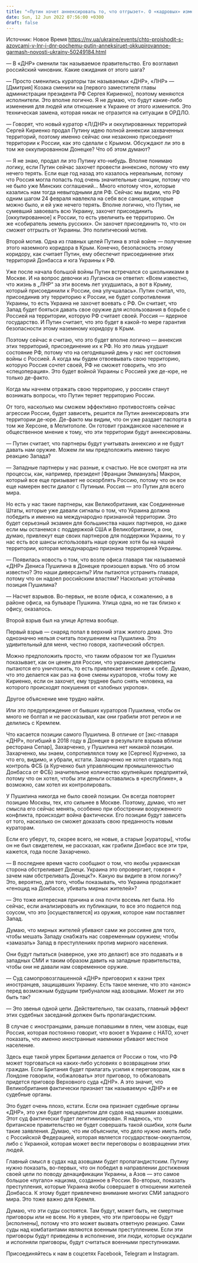 ```yaml
---
title: "«Путин хочет аннексировать то, что отгрызет». О «кадровых» изменениях в ОРДЛО, судьбе азовцев и других пленных — интервью с Гармашем"
date: Sun, 12 Jun 2022 07:56:00 +0300
draft: false
---
```

Источник: Новое Время https://nv.ua/ukraine/events/chto-proishodit-s-azovcami-v-lnr-i-dnr-pochemu-putin-anneksiruet-okkupirovannoe-garmash-novosti-ukrainy-50249184.html


— В «ДНР» сменили так называемое правительство. Его возглавил российский чиновник. Какие ожидания от этого шага?

— Просто сменились кураторы так называемых «ДНР», «ЛНР» — [Дмитрия] Козака сменили на [первого заместителя главы администрации президента РФ Сергея Кириенко], поэтому меняются исполнители. Это вполне логично. Я не думаю, что будут какие-либо изменения для людей или отношение к Украине от этого изменится. Это техническая замена, которая никак не отразится на ситуации в ОРДЛО.

— Говорят, что новый куратор «Л/ДНР» и оккупированных территорий Сергей Кириенко продал Путину идею полной аннексии захваченных территорий, поэтому именно сейчас они незаконно присоединят территории к России, как это сделали с Крымом. Обсуждают ли это в том же оккупированном Донецке? Что об этом думают?

— Я не знаю, продал ли это Путину кто-нибудь. Вполне понимаю логику, если Путин сейчас захочет провести аннексию, потому что ему нечего терять. Если еще год назад это казалось нереальным, потому что Россия могла попасть под очень значительные санкции, потому что не было уже Минских соглашений... Много «потому что», которые казались нам тогда невыгодными для РФ. Сейчас мы видим, что РФ одним шагом 24 февраля навлекла на себя все санкции, которые можно было, и ей уже нечего терять. Вполне логично, что Путин, не сумевший завоевать всю Украину, захочет присоединить [оккупированное] к России, то есть увеличить ее территорию. Он же «собиратель земель русских». Он захочет присоединить то, что он сможет отгрызть от Украины. Это политический мотив.

Второй мотив. Одна из главных целей Путина в этой войне — получение этого наземного коридора в Крым. Конечно, безопасность этому коридору, как считает Путин, ему обеспечит присоединение этих территорий Донбасса и юга Украины к РФ.

Уже после начала большой войны Путин встречался со школьниками в Москве. И на вопрос девочки из Луганска он ответил: «Всем известно, что жизнь в „ЛНР“ за эти восемь лет ухудшилась, а вот в Крыму, который присоединили к России, она улучшалась». Путин считал, что, присоединив эту территорию к России, не будет сопротивления Украины, то есть Украина не захочет воевать с РФ. Он считает, что Запад будет бояться давать свое оружие для использования в борьбе с Россией на территории, которую РФ считает своей. Россия — ядерное государство. И Путин считает, что это будет в какой-то мере гарантия безопасности этому наземному коридору в Крым.

Поэтому сейчас я считаю, что это будет вполне логично — аннексия этих территорий, присоединение их к РФ. Но это лишь ухудшит состояние РФ, потому что на сегодняшний день у нас нет состояния войны с Россией. А когда мы будем отвоевывать свою территорию, которую Россия сочтет своей, РФ не сможет говорить, что это «спецоперация». Это будет войной Украины с Россией уже де-юре, не только де-факто.

Когда мы начнем отражать свою территорию, у россиян станут возникать вопросы, что Путин теряет территорию России.

От того, насколько мы сможем эффективно противостоять сейчас агрессии России, будет зависеть, решится ли Путин аннексировать эти территории де-юре. Де-факто мы видим, что он уже раздает паспорта в том же Херсоне, в Мелитополе. Он готовит гражданское население и общественное мнение к тому, что эти территории будут аннексированы.

— Путин считает, что партнеры будут учитывать аннексию и не будут давать нам оружие. Можем ли мы предположить именно такую реакцию Запада?

— Западные партнеры у нас разные, к счастью. Не все смотрят на эти процессы, как, например, президент [Франции Эммануэль] Макрон, который все еще призывает не оскорблять Россию, потому что он все еще намерен вести диалог с Путиным. Россия — это Путин для всего мира.

Но есть у нас такие партнеры, как Великобритания, как Соединенные Штаты, которые уже давали сигналы о том, что Украина должна победить и именно на международно признанной территории. Это будет серьезный экзамен для большинства наших партнеров, но даже если мы останемся с поддержкой США и Великобритании, а они, думаю, привлекут еще своих партнеров для поддержки Украины, то у нас есть все шансы использовать наше оружие хотя бы на нашей территории, которая международно признана территорией Украины.

— Появилась новость о том, что возле офиса главаря так называемой «ДНР» Дениса Пушилина в Донецке произошел взрыв. Что об этом известно? Это наши диверсанты? Или пытаются устранить главаря, потому что он надоел российским властям? Насколько устойчива позиция Пушилина?

— Насчет взрывов. Во-первых, не возле офиса, к сожалению, а в районе офиса, на бульваре Пушкина. Улица одна, но не так близко к офису, оказалось.

Второй взрыв был на улице Артема вообще.

Первый взрыв — снаряд попал в верхний этаж жилого дома. Это однозначно нельзя считать покушением на Пушилина. Это удивительный для меня, честно говоря, хаотический обстрел.

Можно предположить просто, что таким образом тот же Пушилин показывает, как он ценен для России, что украинские диверсанты пытаются его уничтожить, то есть привлекает внимание к себе. Думаю, что это делается как раз на фоне смены кураторов, чтобы тому же Кириенко, если он захочет, ему труднее было снять человека, на которого происходят покушения от «злобных укропов».

Другое объяснение мне трудно найти.

Или это предупреждение от бывших кураторов Пушилина, чтобы он много не болтал и не рассказывал, как они грабили этот регион и не делились с Кремлем.

Что касается позиции самого Пушилина. В отличие от [экс-главаря «ДНР», погибший в 2018 году в Донецке в результате взрыва вблизи ресторана Сепар], Захарченко, у Пушилина нет никакой позиции. Захарченко, мы знаем, сопротивлялся тому же [Сергею] Курченко, за что его, видимо, и убрали, кстати. Захарченко не хотел отдавать под контроль ФСБ (а Курченко был управляющим промышленностью Донбасса от ФСБ) значительное количество крупнейших предприятий, потому что он хотел, чтобы эти деньги оставались в «республике», а возможно, сам хотел их контролировать.

У Пушилина никогда не было своей позиции. Он всегда повторяет позицию Москвы, тех, кто сильнее в Москве. Поэтому, думаю, что нет смысла его сейчас менять, особенно при обострении вооруженного конфликта, происходит война фактически. Его позиции будут зависеть от того, насколько он сможет доказать свою преданность новым кураторам.

Если его уберут, то, скорее всего, не новые, а старые [кураторы], чтобы он не был свидетелем, не рассказал, как грабили Донбасс все эти три, кажется, года после Захарченко.

— В последнее время часто сообщают о том, что якобы украинская сторона обстреливает Донецк. Украина это опровергает, говоря « зачем нам обстреливать Донецк?». Какую вы видите в этом логику? Это, вероятно, для того, чтобы показывать, что Украина продолжает «геноцид на Донбассе, убивать мирных жителей»?

— Это тоже интересная причина и она почти восемь лет была. Но сейчас, если анализировать их публикации, то все это подается под соусом, что это [осуществляется] из оружия, которое нам поставляет Запад.

Думаю, что мирных жителей убивают сами же россияне для того, чтобы мешать Западу снабжать нас современным оружием; чтобы «замазать» Запад в преступлениях против мирного населения.

Они будут пытаться (наверное, уже это делают) все это подавать и в западных СМИ и таким образом давить на западные правительства, чтобы они не давали нам современное оружие.

— Суд самопровозглашенной «ДНР» приговорил к казни трех иностранцев, защищавших Украину. Есть такое мнение, что это «анонс» перед возможным будущим трибуналом над азовцами. Может ли это быть так?

— Это звенья одной цепи. Действительно, так сказать, главный эффект этих судебных заседаний должен быть пропагандистским.

В случае с иностранцами, раньше попавшими в плен, чем азовцы, еще Россия, которая постоянно говорит, что воюет в Украине с НАТО, хочет показать, что именно иностранные наемники убивают местное население.

Здесь еще такой упрек Британии делается от России о том, что РФ может торговаться на каких-либо условиях о возвращении этих граждан. Если Британия будет прилагать усилия к переговорам, как в Лондоне говорили, «обжаловать» этот приговор, то обжаловать придется приговор Верховного суда «ДНР». А это значит, что Великобритания фактически признает так называемую «ДНР» и ее судебные органы.

Это будет очень плохо, кстати. Если она признает судебные органы «ДНР», это уже будет прецедентом для судов над нашими азовцами. Этот суд фактически будет легитимизирован. Я надеюсь, что британское правительство не будет совершать такой ошибки, хотя были такие заявления. Думаю, что им объяснили, что дело нужно иметь либо с Российской Федерацией, которая является государством-оккупантом, либо с Украиной, которая может вести переговоры о возвращении этих людей.

Главный смысл в судах над азовцами будет пропагандистским. Путину нужно показать, во-первых, что он победил в направлении достижения своей цели по поводу денацификации Украины, а Азов — это самое большое «пугало» нацизма, созданное в России. Во-вторых, показать преступления, которые Украина якобы совершает в отношении жителей Донбасса. К этому будет привлечено внимание многих СМИ западного мира. Это тоже важно для Кремля.

Думаю, что эти суды состоятся. Там будут, может быть, не смертные приговоры или не всем. Но я уверен, что эти приговоры не будут [исполнены], потому что это может вызвать ответную реакцию. Сами суды над комбатантами являются военным преступлением. Если эти приговоры будут приведены в исполнение, эти люди, которые осуждали и исполняли приговоры, будут считаться военными преступниками.

Присоединяйтесь к нам в соцсетях Facebook, Telegram и Instagram.
